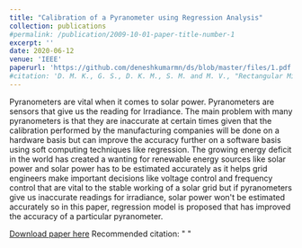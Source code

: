 ```yaml
---
title: "Calibration of a Pyranometer using Regression Analysis"
collection: publications
#permalink: /publication/2009-10-01-paper-title-number-1
excerpt: ''
date: 2020-06-12
venue: 'IEEE'
paperurl: 'https://github.com/deneshkumarmn/ds/blob/master/files/1.pdf'
#citation: 'D. M. K., G. S., D. K. M., S. M. and M. V., "Rectangular Microstrip Patch Antenna Miniaturization using improvised Genetic Algorithm," 2020 4th International Conference on Trends in Electronics and Informatics (ICOEI)(48184), Tirunelveli, India, 2020, pp. 894-898, doi: 10.1109/ICOEI48184.2020.9142912.'
---
```

Pyranometers are vital when it comes to solar power. Pyranometers are sensors that give us the reading for Irradiance. The main problem with many pyranometers is that they are inaccurate at certain times given that the calibration performed by the manufacturing companies will be done on a hardware basis but can improve the accuracy further on a software basis using soft computing techniques like regression. The growing energy deficit in the world has created a wanting for renewable energy sources like solar power and solar power has to be estimated accurately as it helps grid engineers make important decisions like voltage control and frequency control that are vital to the stable working of a solar grid but if pyranometers give us inaccurate readings for irradiance, solar power won't be estimated accurately so in this paper, regression model is proposed that has improved the accuracy of a particular pyranometer.

[Download paper here](https://ieeexplore.ieee.org/document/9138041)
Recommended citation: " "

